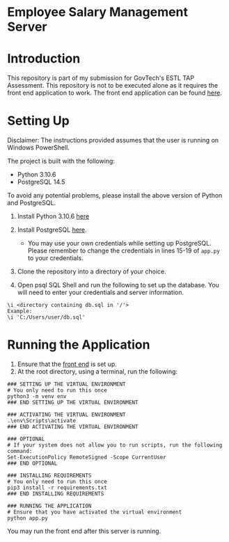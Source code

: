 # Employee Salary Management Server
# Introduction
This repository is part of my submission for GovTech's ESTL TAP Assessment. This repository is not to be
executed alone as it requires the front end application to work. The front end application can be found 
[here](https://github.com/durianpancakes/esm).

# Setting Up
Disclaimer: The instructions provided assumes that the user is running on Windows PowerShell.

The project is built with the following: 
* Python 3.10.6
* PostgreSQL 14.5

To avoid any potential problems, please install the above version of Python and PostgreSQL.

1. Install Python 3.10.6 [here](https://www.python.org/downloads/release/python-3106/)

2. Install PostgreSQL [here](https://www.postgresql.org/download/).
   * You may use your own credentials while setting up PostgreSQL. Please remember to change the credentials in 
   lines 15-19 of `app.py` to your credentials.
3. Clone the repository into a directory of your choice.
4. Open psql SQL Shell and run the following to set up the database. You will need to enter your credentials and server
information. 
```
\i <directory containing db.sql in '/'>
Example:
\i 'C:/Users/user/db.sql'
```

# Running the Application
1. Ensure that the [front end](https://github.com/durianpancakes/esm) is set up.
2. At the root directory, using a terminal, run the following:
```
### SETTING UP THE VIRTUAL ENVIRONMENT
# You only need to run this once
python3 -m venv env
### END SETTING UP THE VIRTUAL ENVIRONMENT

### ACTIVATING THE VIRTUAL ENVIRONMENT
.\env\Scripts\activate
### END ACTIVATING THE VIRTUAL ENVIRONMENT

### OPTIONAL
# If your system does not allow you to run scripts, run the following command:
Set-ExecutionPolicy RemoteSigned -Scope CurrentUser 
### END OPTIONAL

### INSTALLING REQUIREMENTS
# You only need to run this once
pip3 install -r requirements.txt
### END INSTALLING REQUIREMENTS

### RUNNING THE APPLICATION
# Ensure that you have activated the virtual environment
python app.py
```
You may run the front end after this server is running.
